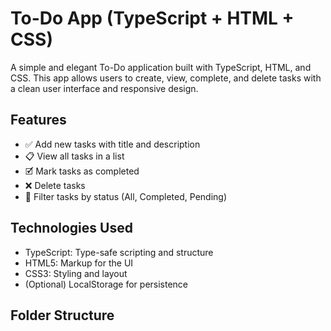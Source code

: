  # To-Do App (TypeScript + HTML + CSS)
 A simple and elegant To-Do application built with TypeScript, HTML, and CSS. This app allows users to create, view, complete, and delete tasks with a clean user interface and responsive design.

## Features
* ✅ Add new tasks with title and description
* 📋 View all tasks in a list
* 🗹 Mark tasks as completed
* ❌ Delete tasks
* 🔎 Filter tasks by status (All, Completed, Pending)

## Technologies Used
* TypeScript: Type-safe scripting and structure
* HTML5: Markup for the UI
* CSS3: Styling and layout
* (Optional) LocalStorage for persistence

## Folder Structure
